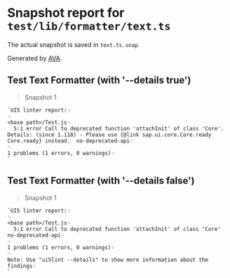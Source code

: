 # Snapshot report for `test/lib/formatter/text.ts`

The actual snapshot is saved in `text.ts.snap`.

Generated by [AVA](https://avajs.dev).

## Test Text Formatter (with '--details true')

> Snapshot 1

    `UI5 linter report:␊
    ␊
    <base path>/Test.js␊
      5:1 error Call to deprecated function 'attachInit' of class 'Core'. Details: (since 1.118) - Please use {@link sap.ui.core.Core.ready Core.ready} instead.  no-deprecated-api␊
    ␊
    1 problems (1 errors, 0 warnings)␊
    `

## Test Text Formatter (with '--details false')

> Snapshot 1

    `UI5 linter report:␊
    ␊
    <base path>/Test.js␊
      5:1 error Call to deprecated function 'attachInit' of class 'Core'  no-deprecated-api␊
    ␊
    1 problems (1 errors, 0 warnings)␊
    ␊
    Note: Use "ui5lint --details" to show more information about the findings␊
    `
